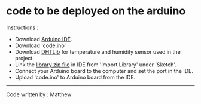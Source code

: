 # code to be deployed on the arduino  

Instructions : 
* Download [Arduino IDE](https://www.arduino.cc/en/Main/Software).
* Download 'code.ino'
* Download [DHTLib](http://www.circuitbasics.com/how-to-set-up-the-dht11-humidity-sensor-on-an-arduino/) for temperature and humidity sensor used in the project.
* Link the [library zip file](http://www.circuitbasics.com/wp-content/uploads/2015/10/DHTLib.zip) in IDE from 'Import Library' under 'Sketch'.
* Connect your Arduino board to the computer and set the port in the IDE.
* Upload 'code.ino' to Arduino board from the IDE.

***
Code written by : Matthew
